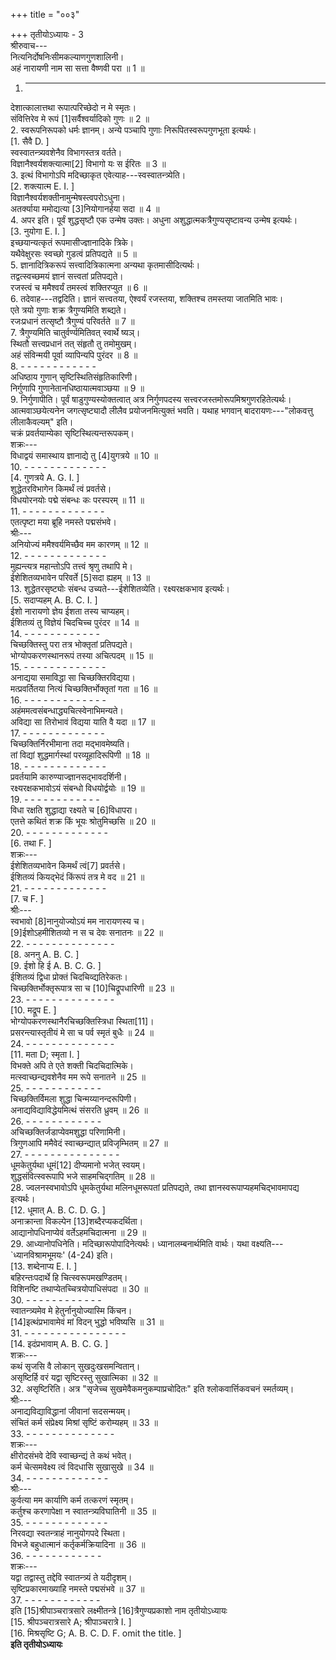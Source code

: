 +++
title = "००३"

+++
तृतीयोऽध्यायः - 3  
श्रीरुवाच---  
नित्यनिर्दोषनिःसीमकल्याणगुणशालिनी।  
अहं नारायणी नाम सा सत्ता वैष्णवी परा ॥ 1 ॥  
1. - - - - - - - - - - - - -  
देशात्कालात्तथा रूपात्परिच्छेदो न मे स्मृतः।  
संवित्तिरेव मे रूपं [1]सर्वैश्वर्यादिको गुणः ॥ 2 ॥  
2. स्वरूपनिरूपको धर्मः ज्ञानम्। अन्ये पञ्चापि गुणाः निरूपितस्वरूपगुणभूता इत्यर्थः।  
[1. सैवै D. ]  
स्वस्वातन्त्र्यवशेनैव विभागस्तत्र वर्तते।  
विज्ञानैश्वर्यशक्त्यात्मा[2] विभागो यः स ईरितः ॥ 3 ॥  
3. इत्थं विभागोऽपि मदिच्छाकृत एवेत्याह---स्वस्वातन्त्र्येति।  
[2. शक्त्यात्म E. I. ]  
विज्ञानैश्वर्यशक्तीनामुन्मेषस्त्वपरोऽधुना।  
अतर्क्याया ममोद्यत्या [3]नियोगानर्हया सदा ॥ 4 ॥  
4. अपर इति। पूर्वं शुद्धसृष्टौ एक उन्मेष उक्तः। अधुना अशुद्धात्मकत्रैगुण्यसृष्टावन्य उन्मेष इत्यर्थः।  
[3. नुयोगा E. I. ]  
इच्छयान्यत्कृतं रूपमासीज्ज्ञानादिके त्रिके।  
यथैवेक्षुरसः स्वच्छो गुडत्वं प्रतिपद्यते ॥ 5 ॥  
5. ज्ञानादित्रिकरूपं सत्त्वादित्रिकात्मना अन्यथा कृतमासीदित्यर्थः।  
तद्वत्स्वच्छमयं ज्ञानं सत्त्वतां प्रतिपद्यते।  
रजस्त्वं च ममैश्वर्यं तमस्त्वं शक्तिरप्युत ॥ 6 ॥  
6. तदेवाह---तद्वदिति। ज्ञानं सत्त्वतया, ऐश्वर्यं रजस्तया, शक्तिश्च तमस्तया जातमिति भावः।  
एते त्रयो गुणाः शक्र त्रैगुण्यमिति शब्द्यते।  
रजःप्रधानं तत्सृष्टौ त्रैगुण्यं परिवर्तते ॥ 7 ॥  
7. त्रैगुण्यमिति चातुर्वर्ण्यमितिवत् स्वार्थे ष्यञ्‌।  
स्थितौ सत्त्वप्रधानं तत् संहृतौ तु तमोमुखम्।  
अहं संविन्मयी पूर्वा व्यापिन्यपि पुरंदर ॥ 8 ॥  
8. - - - - - - - - - - - -  
अधिष्ठाय गुणान् सृष्टिस्थितिसंहृतिकारिणी।  
निर्गुणापि गुणानेतानधिष्ठायात्मवाञ्छया ॥ 9 ॥  
9. निर्गुणापीति। पूर्वं षाडुगुण्यस्योक्तत्वात् अत्र निर्गुणपदस्य सत्त्वरजस्तमोरूपमिश्रगुणरहितेत्यर्थः। आत्मवाञ्छयेत्यनेन जगत्सृष्ट्यादौ लीलैव प्रयोजनमित्युक्तं भवति। यथाह भगवान् बादरायणः---"लोकवत्तु लीलाकैवल्यम्" इति।  
चक्रं प्रवर्तयाम्येका सृष्टिस्थित्यन्तरूपकम्।  
शक्रः---  
विधाद्वयं समास्थाय ज्ञानाद्ये तु [4]युगत्रये ॥ 10 ॥  
10. - - - - - - - - - - - - -  
[4. गुणत्रये A. G. I. ]  
शुद्धेतरविभागेन किमर्थं त्वं प्रवर्तसे।  
विधयोरनयोः पद्मे संबन्धः कः परस्परम् ॥ 11 ॥  
11. - - - - - - - - - - - - -  
एतत्पृष्टा मया ब्रूहि नमस्ते पद्मसंभवे।  
श्रीः---  
अनियोज्यं ममैश्वर्यमिच्छैव मम कारणम् ॥ 12 ॥  
12. - - - - - - - - - - - - -  
मुह्यन्त्यत्र महान्तोऽपि तत्त्वं श्रृणु तथापि मे।  
ईशेशितव्यभावेन परिवर्ते [5]सदा ह्यहम् ॥ 13 ॥  
13. शुद्धेतरसृष्ट्योः संबन्ध उच्यते---ईशेशितव्येति। रक्ष्यरक्षकभाव इत्यर्थः।  
[5. सदाप्यहम् A. B. C. I. ]  
ईशो नारायणो ज्ञेय ईशता तस्य चाप्यहम्।  
ईशितव्यं तु विज्ञेयं चिदचिच्च पुरंदर ॥ 14 ॥  
14. - - - - - - - - - - - -  
चिच्छक्तिस्तु परा तत्र भोक्तृतां प्रतिपद्यते।  
भोग्योपकरणस्थानरूपं तस्या अचित्पदम् ॥ 15 ॥  
15. - - - - - - - - - - - - -  
अनाद्यया समाविद्धा सा चिच्छक्तिरविद्यया।  
मत्प्रवर्तितया नित्यं चिच्छक्तिर्भोक्तृतां गता ॥ 16 ॥  
16. - - - - - - - - - - - - -  
अहंममत्वसंबन्धाद्ध्यचित्स्वेनाभिमन्यते।  
अविद्या सा तिरोभावं विद्यया याति वै यदा ॥ 17 ॥  
17. - - - - - - - - - - - - -  
चिच्छक्तिर्निरभीमाना तदा मद्भावमेष्यति।  
तां विद्यां शुद्धमार्गस्थां परव्यूहादिरूपिणी ॥ 18 ॥  
18. - - - - - - - - - - - - -  
प्रवर्तयामि कारुण्याज्ज्ञानसद्भावदर्शिनी।  
रक्ष्यरक्षकभावोऽयं संबन्धो विधयोर्द्वयोः ॥ 19 ॥  
19. - - - - - - - - - - - -  
विधा रक्षति शुद्धाद्या रक्ष्यते च [6]विधापरा।  
एतत्ते कथितं शक्र किं भूयः श्रोतुमिच्छसि ॥ 20 ॥  
20. - - - - - - - - - - - - -  
[6. तथा F. ]  
शक्रः---  
ईशेशितव्यभावेन किमर्थं त्वं[7] प्रवर्तसे।  
ईशितव्यं कियद्भेदं किंरूपं तत्र मे वद ॥ 21 ॥  
21. - - - - - - - - - - - - -  
[7. च F. ]  
श्रीः---  
स्वभावो [8]नानुयोज्योऽयं मम नारायणस्य च।  
[9]ईशोऽहमीशितव्यो न स च देवः सनातनः ॥ 22 ॥  
22. - - - - - - - - - - - - - -  
[8. अननु A. B. C. ]  
[9. ईशो हि ई A. B. C. G. ]  
ईशितव्यं द्विधा प्रोक्तं चिदचिव्द्यतिरेकतः।  
चिच्छक्तिर्भोक्तृरूपात्र सा च [10]चिद्रूपधारिणी ॥ 23 ॥  
23. - - - - - - - - - - - - - -  
[10. मद्रूप E. ]  
भोग्योपकरणस्थानैरचिच्छक्तिस्त्रिधा स्थिता[11]।  
प्रसरन्त्यास्तृतीयं मे सा च पर्व स्मृतं बुधैः ॥ 24 ॥  
24. - - - - - - - - - - - - - -  
[11. मता D; स्मृता I. ]  
विभक्ते अपि ते एते शक्ती चिदचिदात्मिके।  
मत्स्वाच्छन्द्यवशेनैव मम रूपे सनातने ॥ 25 ॥  
25. - - - - - - - - - - - -  
चिच्छक्तिर्विमला शुद्धा चिन्मय्यानन्दरूपिणी।  
अनाद्यविद्याविद्धेयमित्थं संसरति ध्रुवम् ॥ 26 ॥  
26. - - - - - - - - - - - -  
अचिच्छक्तिर्जडाप्येवमशुद्धा परिणामिनी।  
त्रिगुणआपि ममैवेदं स्वाच्छन्द्यात् प्रविजृम्भितम् ॥ 27 ॥  
27. - - - - - - - - - - - - - - -  
धूमकेतुर्यथा धूमं[12] दीप्यमानो भजेत् स्वयम्।  
शुद्धसंवित्स्वरूपापि भजे साहमचिद्गतिम् ॥ 28 ॥  
28. ज्वलनस्वभावोऽपि धूमकेतुर्यथा मलिनधूमरूपतां प्रतिपद्यते, तथा ज्ञानस्वरूपाप्यहमचिद्भावमापद्य इत्यर्थः।  
[12. धूमात् A. B. C. D. G. ]  
अनाक्रान्ता विकल्पेन [13]शब्दैरप्यकदर्थिता।  
आद्यानोपधिनाप्येवं वर्तेऽहमचिदात्मना ॥ 29 ॥  
29. आध्यानोपधिनेति। मदिच्छारूपोपादिनेत्यर्थः। ध्यानालम्बनार्थमिति वार्थः। यथा वक्ष्यति---`ध्यानविश्रामभूमयः' (4-24) इति।  
[13. शब्देनाप्य E. I. ]  
बहिरन्तःपदार्थे हि चित्स्वरूपमखण्डितम्।  
विशिनष्टि तथाप्येतच्चित्रयोपाधिसंपदा ॥ 30 ॥  
30. - - - - - - - - - - - -  
स्वातन्त्र्यमेव मे हेतुर्नानुयोज्यास्मि किंचन।  
[14]इत्थंप्रभावामेवं मां विदन्‌ भुद्धो भविष्यसि ॥ 31 ॥  
31. - - - - - - - - - - - - - - - -  
[14. इदंप्रभावाम् A. B. C. G. ]  
शक्रः---  
कथं सृजसि वै लोकान् सुखदुःखसमन्वितान्।  
असृष्टिर्हि वरं यद्वा सृष्टिरस्तु सुखात्मिका ॥ 32 ॥  
32. असृष्टिरिति। अत्र "सृजेच्च सुखमेवैकमनुकम्पाप्रचोदितः" इति श्लोकवार्त्तिकवचनं स्मर्तव्यम्।  
श्रीः---  
अनाद्यविद्याविद्धानां जीवानां सदसन्मयम्।  
संचितं कर्म संप्रेक्ष्य मिश्रां सृष्टिं करोम्यहम् ॥ 33 ॥  
33. - - - - - - - - - - - - - -  
शक्रः---  
क्षीरोदसंभवे देवि स्वाच्छन्द्यं ते कथं भवेत्।  
कर्म चेत्समवेक्ष्य त्वं विदधासि सुखासुखे ॥ 34 ॥  
34. - - - - - - - - - - - - -  
श्रीः---  
कुर्वत्या मम कार्याणि कर्म तत्करणं स्मृतम्।  
कर्तुश्च करणापेक्षा न स्वातन्त्र्यविघातिनी ॥ 35 ॥  
35. - - - - - - - - - - - - -  
निरवद्या स्वतन्त्राहं नानुयोगपदे स्थिता।  
विभजे बहुधात्मानं कर्तृकर्मक्रियादिना ॥ 36 ॥  
36. - - - - - - - - - - - -  
शक्रः---  
यद्वा तद्वास्तु तद्देवि स्वातन्त्र्यं ते यदीदृशम्।  
सृष्टिप्रकारमाख्याहि नमस्ते पद्मसंभवे ॥ 37 ॥  
37. - - - - - - - - - - - -  
इति [15]श्रीपाञ्चरात्रसारे लक्ष्मीतन्त्रे [16]त्रैगुण्यप्रकाशो नाम तृतीयोऽध्यायः  
[15. श्रीपञ्चरात्रसारे A; श्रीपाञ्चरात्रे I. ]  
[16. मिश्रसृष्टि G; A. B. C. D. F. omit the title. ]  
********इति तृतीयोऽध्यायः********
